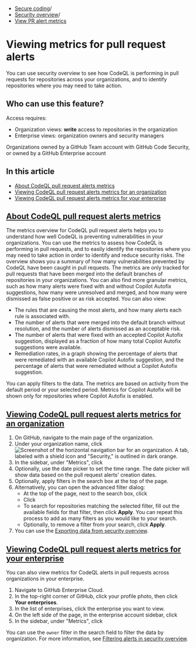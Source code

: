   * [Secure coding](https://docs.github.com/en/code-security "Secure coding")/
  * [Security overview](https://docs.github.com/en/code-security/security-overview "Security overview")/
  * [View PR alert metrics](https://docs.github.com/en/code-security/security-overview/viewing-metrics-for-pull-request-alerts "View PR alert metrics")


# Viewing metrics for pull request alerts
You can use security overview to see how CodeQL is performing in pull requests for repositories across your organizations, and to identify repositories where you may need to take action.
## Who can use this feature?
Access requires:
  * Organization views: **write** access to repositories in the organization
  * Enterprise views: organization owners and security managers


Organizations owned by a GitHub Team account with GitHub Code Security, or owned by a GitHub Enterprise account
## In this article
  * [About CodeQL pull request alerts metrics](https://docs.github.com/en/code-security/security-overview/viewing-metrics-for-pull-request-alerts#about-codeql-pull-request-alerts-metrics)
  * [Viewing CodeQL pull request alerts metrics for an organization](https://docs.github.com/en/code-security/security-overview/viewing-metrics-for-pull-request-alerts#viewing-codeql-pull-request-alerts-metrics-for-an-organization)
  * [Viewing CodeQL pull request alerts metrics for your enterprise](https://docs.github.com/en/code-security/security-overview/viewing-metrics-for-pull-request-alerts#viewing-codeql-pull-request-alerts-metrics-for-your-enterprise)


## [About CodeQL pull request alerts metrics](https://docs.github.com/en/code-security/security-overview/viewing-metrics-for-pull-request-alerts#about-codeql-pull-request-alerts-metrics)
The metrics overview for CodeQL pull request alerts helps you to understand how well CodeQL is preventing vulnerabilities in your organizations. You can use the metrics to assess how CodeQL is performing in pull requests, and to easily identify the repositories where you may need to take action in order to identify and reduce security risks.
The overview shows you a summary of how many vulnerabilities prevented by CodeQL have been caught in pull requests. The metrics are only tracked for pull requests that have been merged into the default branches of repositories in your organizations.
You can also find more granular metrics, such as how many alerts were fixed with and without Copilot Autofix suggestions, how many were unresolved and merged, and how many were dismissed as false positive or as risk accepted.
You can also view:
  * The rules that are causing the most alerts, and how many alerts each rule is associated with.
  * The number of alerts that were merged into the default branch without resolution, and the number of alerts dismissed as an acceptable risk.
  * The number of alerts that were fixed with an accepted Copilot Autofix suggestion, displayed as a fraction of how many total Copilot Autofix suggestions were available.
  * Remediation rates, in a graph showing the percentage of alerts that were remediated with an available Copilot Autofix suggestion, and the percentage of alerts that were remediated without a Copilot Autofix suggestion.


You can apply filters to the data. The metrics are based on activity from the default period or your selected period.
Metrics for Copilot Autofix will be shown only for repositories where Copilot Autofix is enabled.
## [Viewing CodeQL pull request alerts metrics for an organization](https://docs.github.com/en/code-security/security-overview/viewing-metrics-for-pull-request-alerts#viewing-codeql-pull-request-alerts-metrics-for-an-organization)
  1. On GitHub, navigate to the main page of the organization.
  2. Under your organization name, click 
![Screenshot of the horizontal navigation bar for an organization. A tab, labeled with a shield icon and "Security," is outlined in dark orange.](https://docs.github.com/assets/cb-22170/images/help/organizations/organization-security-tab.png)
  3. In the sidebar, under "Metrics", click 
  4. Optionally, use the date picker to set the time range. The date picker will show data based on the pull request alerts' creation dates.
  5. Optionally, apply filters in the search box at the top of the page.
  6. Alternatively, you can open the advanced filter dialog:
     * At the top of the page, next to the search box, click 
     * Click 
     * To search for repositories matching the selected filter, fill out the available fields for that filter, then click **Apply**. You can repeat this process to add as many filters as you would like to your search.
     * Optionally, to remove a filter from your search, click **Apply**.
  7. You can use the [Exporting data from security overview](https://docs.github.com/en/code-security/security-overview/exporting-data-from-security-overview).


## [Viewing CodeQL pull request alerts metrics for your enterprise](https://docs.github.com/en/code-security/security-overview/viewing-metrics-for-pull-request-alerts#viewing-codeql-pull-request-alerts-metrics-for-your-enterprise)
You can also view metrics for CodeQL alerts in pull requests across organizations in your enterprise.
  1. Navigate to GitHub Enterprise Cloud.
  2. In the top-right corner of GitHub, click your profile photo, then click **Your enterprises**.
  3. In the list of enterprises, click the enterprise you want to view.
  4. On the left side of the page, in the enterprise account sidebar, click 
  5. In the sidebar, under "Metrics", click 


You can use the `owner` filter in the search field to filter the data by organization. For more information, see [Filtering alerts in security overview](https://docs.github.com/en/code-security/security-overview/filtering-alerts-in-security-overview#repository-owner-name-and-type-filters).
